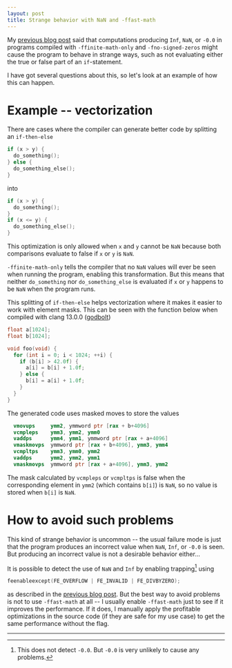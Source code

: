 ```yaml
---
layout: post
title: Strange behavior with NaN and -ffast-math
---
```

My [previous blog post](https://kristerw.github.io/2021/10/19/fast-math/) said that computations producing `Inf`, `NaN`, or `-0.0` in programs compiled with `-ffinite-math-only` and `-fno-signed-zeros` might cause the program to behave in strange ways, such as not evaluating either the true or false part of an `if`-statement.

I have got several questions about this, so let's look at an example of how this can happen.

# Example -- vectorization

There are cases where the compiler can generate better code by splitting an `if-then-else`
```c
if (x > y) {
  do_something();
} else {
  do_something_else();
}
```
into
```c
if (x > y) {
  do_something();
}
if (x <= y) {
  do_something_else();
}
```
This optimization is only allowed when `x` and `y` cannot be `NaN` because both comparisons evaluate to false if `x` or `y` is `NaN`.

`-ffinite-math-only` tells the compiler that no `NaN` values will ever be seen when running the program, enabling this transformation. But this means that neither `do_something` nor `do_something_else` is evaluated if `x` or `y` happens to be `NaN` when the program runs.

This splitting of `if-then-else` helps vectorization where it makes it easier to work with element masks. This can be seen with the function below when compiled with clang 13.0.0 ([godbolt](https://godbolt.org/z/cj51aaddn))
```c
float a[1024];
float b[1024];

void foo(void) {
  for (int i = 0; i < 1024; ++i) {
    if (b[i] > 42.0f) {
      a[i] = b[i] + 1.0f;
    } else {
      b[i] = a[i] + 1.0f;
    }
  }
}
```
The generated code uses masked moves to store the values
```nasm
  vmovups     ymm2, ymmword ptr [rax + b+4096]
  vcmpleps    ymm3, ymm2, ymm0
  vaddps      ymm4, ymm1, ymmword ptr [rax + a+4096]
  vmaskmovps  ymmword ptr [rax + b+4096], ymm3, ymm4
  vcmpltps    ymm3, ymm0, ymm2
  vaddps      ymm2, ymm2, ymm1
  vmaskmovps  ymmword ptr [rax + a+4096], ymm3, ymm2
```
The mask calculated by `vcmpleps` or `vcmpltps` is false when the corresponding element in `ymm2` (which contains `b[i]`) is `NaN`, so no value is stored when `b[i]` is `NaN`.

# How to avoid such problems
This kind of strange behavior is uncommon -- the usual failure mode is just that the program produces an incorrect value when `NaN`, `Inf`, or  `-0.0` is seen. But producing an incorrect value is not a desirable behavior either...

It is possible to detect the use of `NaN` and `Inf` by enabling trapping[^1] using
```c
feenableexcept(FE_OVERFLOW | FE_INVALID | FE_DIVBYZERO);
```
as described in the [previous blog post](https://kristerw.github.io/2021/10/19/fast-math/). But the best way to avoid problems is not to use `-ffast-math` at all -- I usually enable `-ffast-math` just to see if it improves the performance. If it does, I manually apply the profitable optimizations in the source code (if they are safe for my use case) to get the same performance without the flag.

----

[^1]: This does not detect `-0.0`. But `-0.0` is very unlikely to cause any problems.
